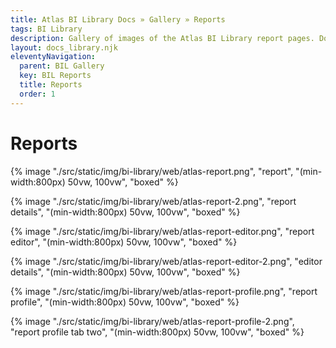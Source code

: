```yaml
---
title: Atlas BI Library Docs » Gallery » Reports
tags: BI Library
description: Gallery of images of the Atlas BI Library report pages. Documentation is easly added. Report usage included!
layout: docs_library.njk
eleventyNavigation:
  parent: BIL Gallery
  key: BIL Reports
  title: Reports
  order: 1
---
```


# Reports

{% image "./src/static/img/bi-library/web/atlas-report.png", "report", "(min-width:800px) 50vw, 100vw", "boxed" %}

{% image "./src/static/img/bi-library/web/atlas-report-2.png", "report details", "(min-width:800px) 50vw, 100vw", "boxed" %}

{% image "./src/static/img/bi-library/web/atlas-report-editor.png", "report editor", "(min-width:800px) 50vw, 100vw", "boxed" %}

{% image "./src/static/img/bi-library/web/atlas-report-editor-2.png", "editor details", "(min-width:800px) 50vw, 100vw", "boxed" %}

{% image "./src/static/img/bi-library/web/atlas-report-profile.png", "report profile", "(min-width:800px) 50vw, 100vw", "boxed" %}

{% image "./src/static/img/bi-library/web/atlas-report-profile-2.png", "report profile tab two", "(min-width:800px) 50vw, 100vw", "boxed" %}
